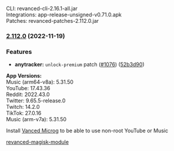 CLI: revanced-cli-2.16.1-all.jar  
Integrations: app-release-unsigned-v0.71.0.apk  
Patches: revanced-patches-2.112.0.jar  

### [2.112.0](https://github.com/revanced/revanced-patches/compare/v2.111.3...v2.112.0) (2022-11-19)
### Features
* **anytracker:** `unlock-premium` patch ([#1076](https://github.com/revanced/revanced-patches/issues/1076)) ([52b3d90](https://github.com/revanced/revanced-patches/commit/52b3d909bbe59dafaea0cb9da1c27bdd0cda502f))

  
**App Versions:**  
Music (arm64-v8a): 5.31.50  
YouTube: 17.43.36  
Reddit: 2022.43.0  
Twitter: 9.65.5-release.0  
Twitch: 14.2.0  
TikTok: 27.0.16  
Music (arm-v7a): 5.31.50  

Install [Vanced Microg](https://github.com/TeamVanced/VancedMicroG/releases) to be able to use non-root YouTube or Music  

[revanced-magisk-module](https://github.com/j-hc/revanced-magisk-module)  
